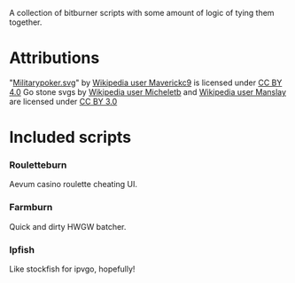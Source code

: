 A collection of bitburner scripts with some amount of logic of tying them together.

# Attributions

"[Militarypoker.svg](https://commons.wikimedia.org/wiki/File:Militarypoker.svg)" by [Wikipedia user Maverickc9](https://commons.wikimedia.org/wiki/User:Maverickc9) is licensed under [CC BY 4.0](https://creativecommons.org/licenses/by/4.0/deed.en)
Go stone svgs by [Wikipedia user Micheletb](https://commons.wikimedia.org/wiki/User:Micheletb) and [Wikipedia user Manslay](https://commons.wikimedia.org/wiki/User:Manslay) are licensed under [CC BY 3.0](https://creativecommons.org/licenses/by-sa/3.0/deed.en)

# Included scripts

### Rouletteburn

Aevum casino roulette cheating UI.

### Farmburn

Quick and dirty HWGW batcher.

### Ipfish

Like stockfish for ipvgo, hopefully!
